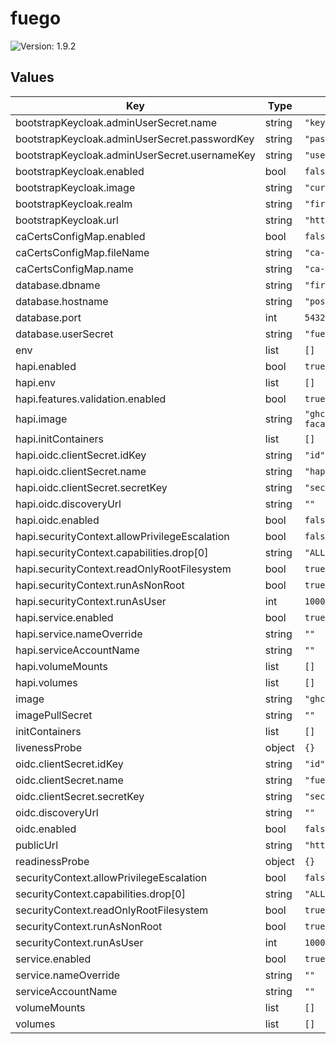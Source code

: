 # fuego

![Version: 1.9.2](https://img.shields.io/badge/Version-1.9.2-informational?style=flat-square)

## Values

| Key | Type | Default | Description |
|-----|------|---------|-------------|
| bootstrapKeycloak.adminUserSecret.name | string | `"keycloak-admin"` |  |
| bootstrapKeycloak.adminUserSecret.passwordKey | string | `"password"` |  |
| bootstrapKeycloak.adminUserSecret.usernameKey | string | `"username"` |  |
| bootstrapKeycloak.enabled | bool | `false` |  |
| bootstrapKeycloak.image | string | `"curlimages/curl:8.15.0"` |  |
| bootstrapKeycloak.realm | string | `"firemetrics"` |  |
| bootstrapKeycloak.url | string | `"https://example.com/auth"` |  |
| caCertsConfigMap.enabled | bool | `false` |  |
| caCertsConfigMap.fileName | string | `"ca-certificates.crt"` |  |
| caCertsConfigMap.name | string | `"ca-certs"` |  |
| database.dbname | string | `"firemetrics"` |  |
| database.hostname | string | `"postgres"` |  |
| database.port | int | `5432` |  |
| database.userSecret | string | `"fuego-user"` |  |
| env | list | `[]` |  |
| hapi.enabled | bool | `true` |  |
| hapi.env | list | `[]` |  |
| hapi.features.validation.enabled | bool | `true` |  |
| hapi.image | string | `"ghcr.io/firemetrics/fmx-hapi-facade:0.1.6"` |  |
| hapi.initContainers | list | `[]` |  |
| hapi.oidc.clientSecret.idKey | string | `"id"` |  |
| hapi.oidc.clientSecret.name | string | `"hapi-oidc-client"` |  |
| hapi.oidc.clientSecret.secretKey | string | `"secret"` |  |
| hapi.oidc.discoveryUrl | string | `""` |  |
| hapi.oidc.enabled | bool | `false` |  |
| hapi.securityContext.allowPrivilegeEscalation | bool | `false` |  |
| hapi.securityContext.capabilities.drop[0] | string | `"ALL"` |  |
| hapi.securityContext.readOnlyRootFilesystem | bool | `true` |  |
| hapi.securityContext.runAsNonRoot | bool | `true` |  |
| hapi.securityContext.runAsUser | int | `1000` |  |
| hapi.service.enabled | bool | `true` |  |
| hapi.service.nameOverride | string | `""` |  |
| hapi.serviceAccountName | string | `""` |  |
| hapi.volumeMounts | list | `[]` |  |
| hapi.volumes | list | `[]` |  |
| image | string | `"ghcr.io/firemetrics/fuego:dfb02edc"` |  |
| imagePullSecret | string | `""` |  |
| initContainers | list | `[]` |  |
| livenessProbe | object | `{}` |  |
| oidc.clientSecret.idKey | string | `"id"` |  |
| oidc.clientSecret.name | string | `"fuego-oidc-client"` |  |
| oidc.clientSecret.secretKey | string | `"secret"` |  |
| oidc.discoveryUrl | string | `""` |  |
| oidc.enabled | bool | `false` |  |
| publicUrl | string | `"http://example.com/fhir"` |  |
| readinessProbe | object | `{}` |  |
| securityContext.allowPrivilegeEscalation | bool | `false` |  |
| securityContext.capabilities.drop[0] | string | `"ALL"` |  |
| securityContext.readOnlyRootFilesystem | bool | `true` |  |
| securityContext.runAsNonRoot | bool | `true` |  |
| securityContext.runAsUser | int | `1000` |  |
| service.enabled | bool | `true` |  |
| service.nameOverride | string | `""` |  |
| serviceAccountName | string | `""` |  |
| volumeMounts | list | `[]` |  |
| volumes | list | `[]` |  |

